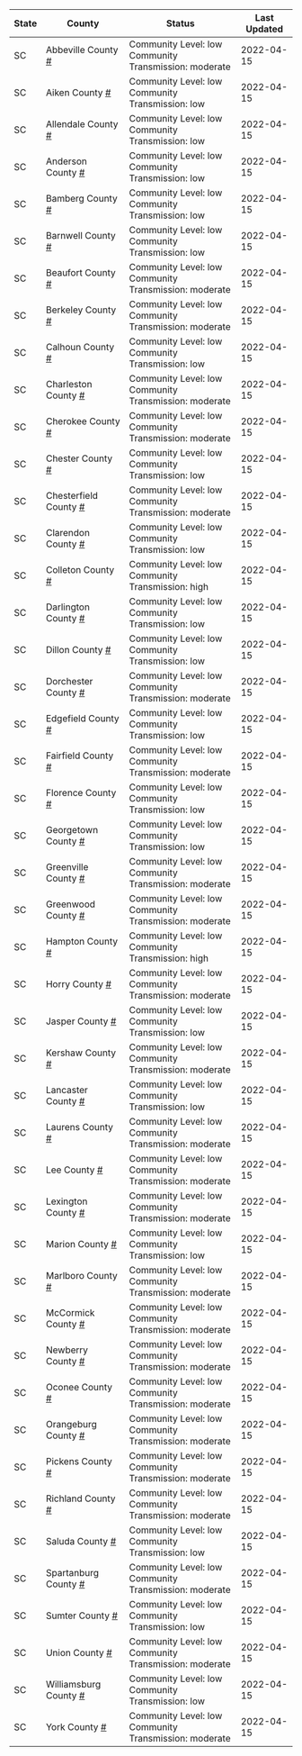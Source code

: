 State | County | Status | Last Updated
--- | --- | --- | --- 
SC | Abbeville County <a href="#abbeville_county">#</a> | <a name="abbeville_county"></a>Community Level: low<br/>Community Transmission: moderate | 2022-04-15
SC | Aiken County <a href="#aiken_county">#</a> | <a name="aiken_county"></a>Community Level: low<br/>Community Transmission: low | 2022-04-15
SC | Allendale County <a href="#allendale_county">#</a> | <a name="allendale_county"></a>Community Level: low<br/>Community Transmission: low | 2022-04-15
SC | Anderson County <a href="#anderson_county">#</a> | <a name="anderson_county"></a>Community Level: low<br/>Community Transmission: low | 2022-04-15
SC | Bamberg County <a href="#bamberg_county">#</a> | <a name="bamberg_county"></a>Community Level: low<br/>Community Transmission: low | 2022-04-15
SC | Barnwell County <a href="#barnwell_county">#</a> | <a name="barnwell_county"></a>Community Level: low<br/>Community Transmission: low | 2022-04-15
SC | Beaufort County <a href="#beaufort_county">#</a> | <a name="beaufort_county"></a>Community Level: low<br/>Community Transmission: moderate | 2022-04-15
SC | Berkeley County <a href="#berkeley_county">#</a> | <a name="berkeley_county"></a>Community Level: low<br/>Community Transmission: moderate | 2022-04-15
SC | Calhoun County <a href="#calhoun_county">#</a> | <a name="calhoun_county"></a>Community Level: low<br/>Community Transmission: low | 2022-04-15
SC | Charleston County <a href="#charleston_county">#</a> | <a name="charleston_county"></a>Community Level: low<br/>Community Transmission: moderate | 2022-04-15
SC | Cherokee County <a href="#cherokee_county">#</a> | <a name="cherokee_county"></a>Community Level: low<br/>Community Transmission: moderate | 2022-04-15
SC | Chester County <a href="#chester_county">#</a> | <a name="chester_county"></a>Community Level: low<br/>Community Transmission: low | 2022-04-15
SC | Chesterfield County <a href="#chesterfield_county">#</a> | <a name="chesterfield_county"></a>Community Level: low<br/>Community Transmission: moderate | 2022-04-15
SC | Clarendon County <a href="#clarendon_county">#</a> | <a name="clarendon_county"></a>Community Level: low<br/>Community Transmission: low | 2022-04-15
SC | Colleton County <a href="#colleton_county">#</a> | <a name="colleton_county"></a>Community Level: low<br/>Community Transmission: high | 2022-04-15
SC | Darlington County <a href="#darlington_county">#</a> | <a name="darlington_county"></a>Community Level: low<br/>Community Transmission: low | 2022-04-15
SC | Dillon County <a href="#dillon_county">#</a> | <a name="dillon_county"></a>Community Level: low<br/>Community Transmission: low | 2022-04-15
SC | Dorchester County <a href="#dorchester_county">#</a> | <a name="dorchester_county"></a>Community Level: low<br/>Community Transmission: moderate | 2022-04-15
SC | Edgefield County <a href="#edgefield_county">#</a> | <a name="edgefield_county"></a>Community Level: low<br/>Community Transmission: low | 2022-04-15
SC | Fairfield County <a href="#fairfield_county">#</a> | <a name="fairfield_county"></a>Community Level: low<br/>Community Transmission: moderate | 2022-04-15
SC | Florence County <a href="#florence_county">#</a> | <a name="florence_county"></a>Community Level: low<br/>Community Transmission: low | 2022-04-15
SC | Georgetown County <a href="#georgetown_county">#</a> | <a name="georgetown_county"></a>Community Level: low<br/>Community Transmission: low | 2022-04-15
SC | Greenville County <a href="#greenville_county">#</a> | <a name="greenville_county"></a>Community Level: low<br/>Community Transmission: moderate | 2022-04-15
SC | Greenwood County <a href="#greenwood_county">#</a> | <a name="greenwood_county"></a>Community Level: low<br/>Community Transmission: moderate | 2022-04-15
SC | Hampton County <a href="#hampton_county">#</a> | <a name="hampton_county"></a>Community Level: low<br/>Community Transmission: high | 2022-04-15
SC | Horry County <a href="#horry_county">#</a> | <a name="horry_county"></a>Community Level: low<br/>Community Transmission: moderate | 2022-04-15
SC | Jasper County <a href="#jasper_county">#</a> | <a name="jasper_county"></a>Community Level: low<br/>Community Transmission: low | 2022-04-15
SC | Kershaw County <a href="#kershaw_county">#</a> | <a name="kershaw_county"></a>Community Level: low<br/>Community Transmission: moderate | 2022-04-15
SC | Lancaster County <a href="#lancaster_county">#</a> | <a name="lancaster_county"></a>Community Level: low<br/>Community Transmission: low | 2022-04-15
SC | Laurens County <a href="#laurens_county">#</a> | <a name="laurens_county"></a>Community Level: low<br/>Community Transmission: moderate | 2022-04-15
SC | Lee County <a href="#lee_county">#</a> | <a name="lee_county"></a>Community Level: low<br/>Community Transmission: moderate | 2022-04-15
SC | Lexington County <a href="#lexington_county">#</a> | <a name="lexington_county"></a>Community Level: low<br/>Community Transmission: moderate | 2022-04-15
SC | Marion County <a href="#marion_county">#</a> | <a name="marion_county"></a>Community Level: low<br/>Community Transmission: low | 2022-04-15
SC | Marlboro County <a href="#marlboro_county">#</a> | <a name="marlboro_county"></a>Community Level: low<br/>Community Transmission: moderate | 2022-04-15
SC | McCormick County <a href="#mccormick_county">#</a> | <a name="mccormick_county"></a>Community Level: low<br/>Community Transmission: moderate | 2022-04-15
SC | Newberry County <a href="#newberry_county">#</a> | <a name="newberry_county"></a>Community Level: low<br/>Community Transmission: moderate | 2022-04-15
SC | Oconee County <a href="#oconee_county">#</a> | <a name="oconee_county"></a>Community Level: low<br/>Community Transmission: moderate | 2022-04-15
SC | Orangeburg County <a href="#orangeburg_county">#</a> | <a name="orangeburg_county"></a>Community Level: low<br/>Community Transmission: moderate | 2022-04-15
SC | Pickens County <a href="#pickens_county">#</a> | <a name="pickens_county"></a>Community Level: low<br/>Community Transmission: moderate | 2022-04-15
SC | Richland County <a href="#richland_county">#</a> | <a name="richland_county"></a>Community Level: low<br/>Community Transmission: moderate | 2022-04-15
SC | Saluda County <a href="#saluda_county">#</a> | <a name="saluda_county"></a>Community Level: low<br/>Community Transmission: low | 2022-04-15
SC | Spartanburg County <a href="#spartanburg_county">#</a> | <a name="spartanburg_county"></a>Community Level: low<br/>Community Transmission: moderate | 2022-04-15
SC | Sumter County <a href="#sumter_county">#</a> | <a name="sumter_county"></a>Community Level: low<br/>Community Transmission: low | 2022-04-15
SC | Union County <a href="#union_county">#</a> | <a name="union_county"></a>Community Level: low<br/>Community Transmission: moderate | 2022-04-15
SC | Williamsburg County <a href="#williamsburg_county">#</a> | <a name="williamsburg_county"></a>Community Level: low<br/>Community Transmission: low | 2022-04-15
SC | York County <a href="#york_county">#</a> | <a name="york_county"></a>Community Level: low<br/>Community Transmission: moderate | 2022-04-15
